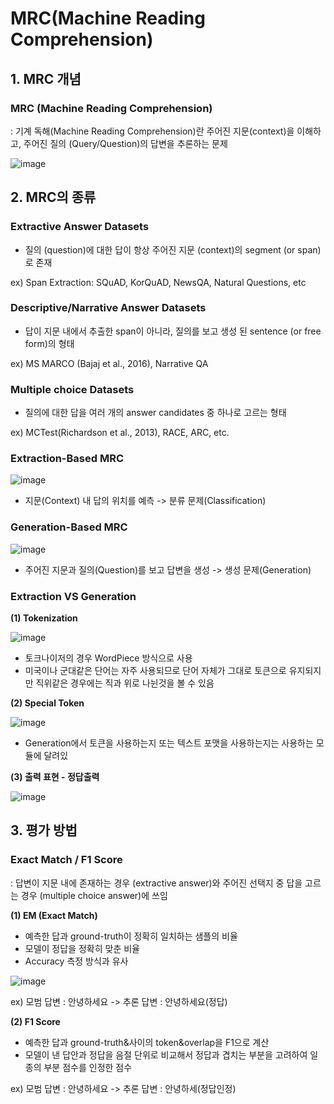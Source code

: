 # MRC(Machine Reading Comprehension)


## 1. MRC 개념

### MRC (Machine Reading Comprehension)

: 기계 독해(Machine Reading Comprehension)란 주어진 지문(context)을 이해하고, 주어진 질의 (Query/Question)의 답변을 추론하는 문제

![image](https://user-images.githubusercontent.com/87981867/173344628-57ef282e-a1bd-41ee-a916-c5cf88d1695b.png)


## 2. MRC의 종류

### Extractive Answer Datasets

- 질의 (question)에 대한 답이 항상 주어진 지문 (context)의 segment (or span)로 존재

ex) Span Extraction: SQuAD, KorQuAD, NewsQA, Natural Questions, etc

### Descriptive/Narrative Answer Datasets

- 답이 지문 내에서 추출한 span이 아니라, 질의를 보고 생성 된 sentence (or free form)의 형태

ex) MS MARCO (Bajaj et al., 2016), Narrative QA

### Multiple choice Datasets

- 질의에 대한 답을 여러 개의 answer candidates 중 하나로 고르는 형태

ex) MCTest(Richardson et al., 2013), RACE, ARC, etc.

### Extraction-Based MRC

![image](https://user-images.githubusercontent.com/87981867/220810999-2e3b943f-dbc1-494f-8af9-5cdae6092e0d.png)

- 지문(Context) 내 답의 위치를 예측 -> 분류 문제(Classification)

### Generation-Based MRC

![image](https://user-images.githubusercontent.com/87981867/220811026-3d37f14b-33f5-4fd4-9bd9-ebd1ed11432c.png)

- 주어진 지문과 질의(Question)를 보고 답변을 생성 -> 생성 문제(Generation)

### Extraction VS Generation

**(1) Tokenization**

![image](https://user-images.githubusercontent.com/87981867/220811368-4d58ede5-a11e-42cd-9fa5-f6097e31a0ea.png)

- 토크나이저의 경우 WordPiece 방식으로 사용
- 미국이나 군대같은 단어는 자주 사용되므로 단어 자체가 그대로 토큰으로 유지되지만 직위같은 경우에는 직과 위로 나뉜것을 볼 수 있음

**(2) Special Token**

![image](https://user-images.githubusercontent.com/87981867/220811485-3ffb4b44-bfc0-40f9-85e7-1ce5ab39bae0.png)

- Generation에서 토큰을 사용하는지 또는 텍스트 포맷을 사용하는지는 사용하는 모듈에 달려있

**(3) 출력 표현 - 정답출력**

![image](https://user-images.githubusercontent.com/87981867/220811619-cb12fced-d574-42ef-b49d-ea713afa20e4.png)


## 3. 평가 방법

### Exact Match / F1 Score

: 답변이 지문 내에 존재하는 경우 (extractive answer)와 주어진 선택지 중 답을 고르는 경우 (multiple choice answer)에 쓰임

**(1) EM (Exact Match)**

- 예측한 답과 ground-truth이 정확히 일치하는 샘플의 비율
- 모델이 정답을 정확히 맞춘 비율
- Accuracy 측정 방식과 유사

![image](https://user-images.githubusercontent.com/87981867/173344742-63a974d0-1d6f-47b5-a13b-02cd00783470.png)

ex) 모범 답변 : 안녕하세요 -> 추론 답변 : 안녕하세요(정답) 

**(2) F1 Score**

- 예측한 답과 ground-truth&사이의 token&overlap을 F1으로 계산
- 모델이 낸 답안과 정답을 음절 단위로 비교해서 정답과 겹치는 부분을 고려하여 일종의 부분 점수를 인정한 점수

ex) 모범 답변 : 안녕하세요 -> 추론 답변 : 안녕하세(정답인정)
